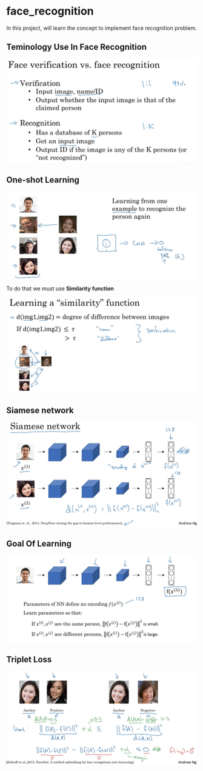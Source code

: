 # face_recognition
In this project, will learn the concept to implement face recognition problem.

## Teminology Use In Face Recognition

![image](images/1.png)

## One-shot Learning 

![image](images/2.png)

To do that we must use **Similarity function**

![image](images/3.png)

## Siamese network

![images](images/5.png)

## Goal Of Learning

![image](images/6.png)

## Triplet Loss 

![image](images/9.png)